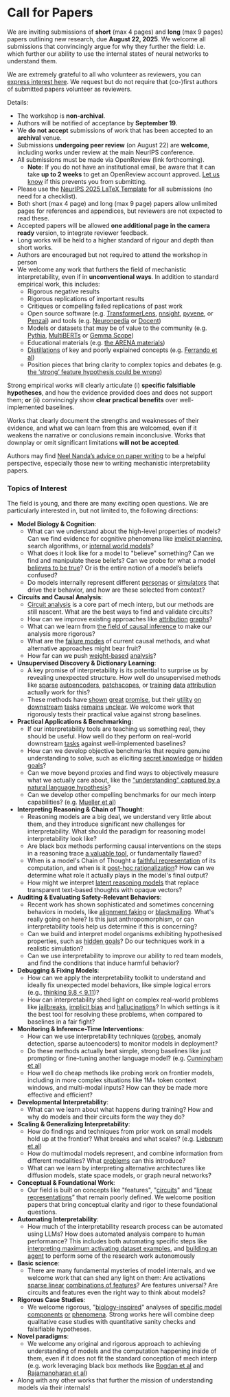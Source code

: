 # Call for Papers
We are inviting submissions of **short** (max 4 pages) and **long** (max 9 pages) papers outlining new research, due **August 22, 2025**. We welcome all submissions that convincingly argue for why they further the field: i.e. which further our ability to use the internal states of neural networks to understand them. 

We are extremely grateful to all who volunteer as reviewers, you can [express interest here](https://www.google.com/url?q=https://docs.google.com/forms/d/e/1FAIpQLSdiw1SJllzoTz_nqzDTzTOGb9DV3W_truQyh-WvYj_QGIi7Mg/viewform?usp%3Ddialog&sa=D&source=editors&ust=1754114998470697&usg=AOvVaw0e0aLYyPfbmAEj_xlbruhe). We request but do not require that (co-)first authors of submitted papers volunteer as reviewers. 

Details: 
* The workshop is **non-archival**.
* Authors will be notified of acceptance by **September 19**.
* We **do not accept** submissions of work that has been accepted to an **archival** venue.
* Submissions **undergoing peer review** (on August 22) are **welcome**, including works under review at the main NeurIPS conference.
* All submissions must be made via OpenReview (link forthcoming).
  * **Note**: If you do not have an institutional email, be aware that it can take **up to 2 weeks** to get an OpenReview account approved. [Let us know](mailto:neurips2025@mechinterpworkshop.com) if this prevents you from submitting.
* Please use the [NeurIPS 2025 LaTeX Template](https://www.google.com/url?q=https://media.neurips.cc/Conferences/NeurIPS2025/Styles.zip&sa=D&source=editors&ust=1754114998474230&usg=AOvVaw161Z0aw-chhD_9f1SEolAT) for all submissions (no need for a checklist).
* Both short (max 4 page) and long (max 9 page) papers allow unlimited pages for references and appendices, but reviewers are not expected to read these.
* Accepted papers will be allowed **one additional page in the camera ready** version, to integrate reviewer feedback.
* Long works will be held to a higher standard of rigour and depth than short works.
* Authors are encouraged but not required to attend the workshop in person
* We welcome any work that furthers the field of mechanistic interpretability, even if in **unconventional ways**. In addition to standard empirical work, this includes:
  * Rigorous negative results
  * Rigorous replications of important results
  * Critiques or compelling failed replications of past work
  * Open source software (e.g. [TransformerLens](https://www.google.com/url?q=https://github.com/neelnanda-io/TransformerLens&sa=D&source=editors&ust=1754114998477047&usg=AOvVaw2t4NvXvypx_Da7bFknTD-L), [nnsight](https://www.google.com/url?q=https://github.com/ndif-team/nnsight&sa=D&source=editors&ust=1754114998477228&usg=AOvVaw3gS4srL4qEN0bAYhgdyXyb), [pyvene](https://www.google.com/url?q=https://github.com/stanfordnlp/pyvene/tree/main/pyvene/models/mlp&sa=D&source=editors&ust=1754114998477351&usg=AOvVaw311PGxZxAyWxLd_xH86hQb), or [Penzai](https://www.google.com/url?q=https://github.com/google-deepmind/penzai&sa=D&source=editors&ust=1754114998477495&usg=AOvVaw3ysOPY3jE9vk9gg1UA4LN-)) and tools (e.g. [Neuronpedia](https://www.google.com/url?q=http://neuronpedia.org&sa=D&source=editors&ust=1754114998477751&usg=AOvVaw2xxiQq_-_KSmP5N0QRT6sa) or [Docent](https://www.google.com/url?q=https://transluce.org/introducing-docent&sa=D&source=editors&ust=1754114998477981&usg=AOvVaw2XeyLNF4YShTCSI5HhTvUe))
  * Models or datasets that may be of value to the community (e.g. [Pythia](https://www.google.com/url?q=https://arxiv.org/abs/2304.01373&sa=D&source=editors&ust=1754114998478483&usg=AOvVaw3f4xYw6MVzyZ0smJsVCdhY), [MultiBERTs](https://www.google.com/url?q=https://arxiv.org/abs/2106.16163&sa=D&source=editors&ust=1754114998478705&usg=AOvVaw2lqNOCkZSH1d61wQjmXHMz) or [Gemma Scope](https://www.google.com/url?q=https://arxiv.org/abs/2408.05147&sa=D&source=editors&ust=1754114998478900&usg=AOvVaw3SMjn5EPSU_iWd4upriFcW))
  * Educational materials (e.g. [the ARENA materials](https://www.google.com/url?q=https://arena3-chapter1-transformer-interp.streamlit.app/&sa=D&source=editors&ust=1754114998479376&usg=AOvVaw3Z6-D4N1JQIbP_moMfDnYi))
  * [Distillations](https://www.google.com/url?q=https://distill.pub/2017/research-debt/&sa=D&source=editors&ust=1754114998479720&usg=AOvVaw1cw4XGf52JKGFqX1i8L8ZK) of key and poorly explained concepts (e.g. [Ferrando et al](https://www.google.com/url?q=https://arxiv.org/abs/2405.00208&sa=D&source=editors&ust=1754114998480067&usg=AOvVaw2TO50oOvuuiOouKDP70dwc))
  * Position pieces that bring clarity to complex topics and debates (e.g. [the ‘strong’ feature hypothesis could be wrong](https://www.google.com/url?q=https://www.alignmentforum.org/posts/tojtPCCRpKLSHBdpn/the-strong-feature-hypothesis-could-be-wrong&sa=D&source=editors&ust=1754114998480686&usg=AOvVaw0-N6RbHmIYJ2vYhOvAcKzg))

Strong empirical works will clearly articulate (i) **specific falsifiable hypotheses**, and how the evidence provided does and does not support them; **or** (ii) convincingly show **clear practical benefits** over well-implemented baselines. 

Works that clearly document the strengths and weaknesses of their evidence, and what we can learn from this are welcomed, even if it weakens the narrative or conclusions remain inconclusive. Works that downplay or omit significant limitations **will not be accepted**. 

Authors may find [Neel Nanda’s advice on paper writing](https://www.google.com/url?q=https://www.alignmentforum.org/posts/eJGptPbbFPZGLpjsp/highly-opinionated-advice-on-how-to-write-ml-papers&sa=D&source=editors&ust=1754114998483359&usg=AOvVaw2fSCHYYA1nW9YhDosr1KGP) to be a helpful perspective, especially those new to writing mechanistic interpretability papers. 
### Topics of Interest
The field is young, and there are many exciting open questions. We are particularly interested in, but not limited to, the following directions: 
* **Model Biology & Cognition**:
  * What can we understand about the high-level properties of models? Can we find evidence for cognitive phenomena like [implicit planning](https://www.google.com/url?q=https://transformer-circuits.pub/2025/attribution-graphs/biology.html%23dives-poems&sa=D&source=editors&ust=1754114998484822&usg=AOvVaw2OlV8T7VEYQ2CEvQcge2cK), search algorithms, or [internal world models](https://www.google.com/url?q=https://arxiv.org/abs/2210.13382&sa=D&source=editors&ust=1754114998485112&usg=AOvVaw16Ewb3gfsJMe4CUaxbYQjn)?
  * What does it look like for a model to "believe" something? Can we find and manipulate these beliefs? Can we probe for what a model [believes to be true](https://www.google.com/url?q=https://arxiv.org/abs/2310.06824&sa=D&source=editors&ust=1754114998485798&usg=AOvVaw0F1GBHAq_SL13xUY_rYG4F)? Or is the entire notion of a model’s beliefs confused?
  * Do models internally represent different [personas](https://www.google.com/url?q=https://arxiv.org/abs/2406.12094&sa=D&source=editors&ust=1754114998486343&usg=AOvVaw1g_iq7YEE9yg3pLaofpQix) or [simulators](https://www.google.com/url?q=https://www.nature.com/articles/s41586-023-06647-8&sa=D&source=editors&ust=1754114998486544&usg=AOvVaw0WuFw-rbZd9okkYG6IqsrZ) that drive their behavior, and how are these selected from context?
* **Circuits and Causal Analysis**:
  * [Circuit analysis](https://www.google.com/url?q=https://distill.pub/2020/circuits/zoom-in/&sa=D&source=editors&ust=1754114998487263&usg=AOvVaw269hgoaWxzK1BlzaiaDW4_) is a core part of mech interp, but our methods are still nascent. What are the best ways to find and validate circuits?
  * How can we improve existing approaches like [attribution](https://www.google.com/url?q=https://arxiv.org/abs/2406.11944&sa=D&source=editors&ust=1754114998488017&usg=AOvVaw3a0gWa81O7uwD32DhaBm6X) [graphs](https://www.google.com/url?q=https://transformer-circuits.pub/2025/attribution-graphs/methods.html&sa=D&source=editors&ust=1754114998488195&usg=AOvVaw36I7uR0T0F7JF_bqHi9p6j)?
  * What can we learn from [the field of causal inference](https://www.google.com/url?q=https://arxiv.org/abs/2407.04690&sa=D&source=editors&ust=1754114998488600&usg=AOvVaw2rj4qUb-ygsPZvyClBUAmR) to make our analysis more rigorous?
  * What are the [failure modes](https://www.google.com/url?q=https://arxiv.org/abs/2307.15771&sa=D&source=editors&ust=1754114998488947&usg=AOvVaw11PlAwKsgfDPF02rtW2eH8) of current causal methods, and what alternative approaches might bear fruit?
  * How far can we push [weight-based](https://www.google.com/url?q=https://arxiv.org/abs/2301.05217&sa=D&source=editors&ust=1754114998489444&usg=AOvVaw3EKozl_pMKK1e6WOMZoa3S) [analysis](https://www.google.com/url?q=https://arxiv.org/abs/2410.08417&sa=D&source=editors&ust=1754114998489585&usg=AOvVaw0poU2xAwKZk3kKb83uB4YR)?
* **Unsupervised Discovery & Dictionary Learning**:
  * A key promise of interpretability is its potential to surprise us by revealing unexpected structure. How well do unsupervised methods like [sparse](https://www.google.com/url?q=https://arxiv.org/abs/2103.15949&sa=D&source=editors&ust=1754114998490330&usg=AOvVaw1MCtUczeDR7ppvZr2yI6UK) [autoencoders](https://www.google.com/url?q=https://transformer-circuits.pub/2023/monosemantic-features&sa=D&source=editors&ust=1754114998490488&usg=AOvVaw0EWbjkE6w_rUPrC4Q8wcOB), [patch](https://www.google.com/url?q=https://arxiv.org/abs/2401.06102&sa=D&source=editors&ust=1754114998490593&usg=AOvVaw3Jr221AkQ5M__3QL7BCG6A)[scopes](https://www.google.com/url?q=https://arxiv.org/abs/2403.10949v2&sa=D&source=editors&ust=1754114998490704&usg=AOvVaw2V05noz9lThrhAZWUDorFJ), or [training](https://www.google.com/url?q=https://proceedings.mlr.press/v70/koh17a?ref%3Dhttps://githubhelp.com&sa=D&source=editors&ust=1754114998490869&usg=AOvVaw2fpT2uJbdyCy_JaTR2MWgi) [data](https://www.google.com/url?q=https://arxiv.org/abs/2308.03296&sa=D&source=editors&ust=1754114998491003&usg=AOvVaw3ehbQ4feTcanwQviqly-CI) [attribution](https://www.google.com/url?q=https://arxiv.org/abs/2205.11482&sa=D&source=editors&ust=1754114998491173&usg=AOvVaw0QxQfBdVy2vrwxnTggA5zk) actually work for this?
  * These methods have [shown](https://www.google.com/url?q=https://transformer-circuits.pub/2024/scaling-monosemanticity/index.html&sa=D&source=editors&ust=1754114998491550&usg=AOvVaw0P6jkr72vVbWLi6xSsgsMg) [great](https://www.google.com/url?q=https://transformer-circuits.pub/2025/attribution-graphs/biology.html&sa=D&source=editors&ust=1754114998491711&usg=AOvVaw0OFlCw7vlV0C-_rL01qFKE) [promise](https://www.google.com/url?q=https://arxiv.org/abs/2503.10965&sa=D&source=editors&ust=1754114998491807&usg=AOvVaw1aktQekjOkITUHTrexnnSP), but their [utility](https://www.google.com/url?q=https://arxiv.org/abs/2502.16681&sa=D&source=editors&ust=1754114998491931&usg=AOvVaw0pTQMuHVo207Ck7xfhuXed) [on](https://www.google.com/url?q=https://www.tilderesearch.com/blog/sieve&sa=D&source=editors&ust=1754114998492030&usg=AOvVaw3o7v1pc9GvO2NW6j-7XZ8B) [downstream](https://www.google.com/url?q=https://arxiv.org/abs/2501.17148&sa=D&source=editors&ust=1754114998492133&usg=AOvVaw0L367bp0h1VKFYV48K6tvM) [tasks](https://www.google.com/url?q=https://transformer-circuits.pub/2024/features-as-classifiers/index.html&sa=D&source=editors&ust=1754114998492286&usg=AOvVaw3hgT8v_Ie1oZ-fa3Jp7DVi) [remains](https://www.google.com/url?q=https://arxiv.org/abs/2502.04382&sa=D&source=editors&ust=1754114998492387&usg=AOvVaw1iVASjgQen_lwVp2w2aQv9) [unclear](https://www.google.com/url?q=https://www.alignmentforum.org/posts/4uXCAJNuPKtKBsi28/negative-results-for-saes-on-downstream-tasks&sa=D&source=editors&ust=1754114998492540&usg=AOvVaw0XRU5pCjn46m3_ybjH9MVO). We welcome work that rigorously tests their practical value against strong baselines.
* **Practical Applications & Benchmarking**:
  * If our interpretability tools are teaching us something real, they should be useful. How well do they perform on real-world downstream [tasks](https://www.google.com/url?q=https://www.lesswrong.com/posts/wGRnzCFcowRCrpX4Y/downstream-applications-as-validation-of-interpretability&sa=D&source=editors&ust=1754114998493463&usg=AOvVaw0pSIqGRBCbmSxV3IBjE8yi) against well-implemented baselines?
  * How can we develop objective benchmarks that require genuine understanding to solve, such as eliciting [secret knowledge](https://www.google.com/url?q=https://arxiv.org/abs/2505.14352&sa=D&source=editors&ust=1754114998493904&usg=AOvVaw0Ueo2z9nI9DyoBHuzL1ZLm) or [hidden goals](https://www.google.com/url?q=https://arxiv.org/abs/2503.10965&sa=D&source=editors&ust=1754114998494018&usg=AOvVaw1eOGIiMLADt1D0QoB-pzrQ)?
  * Can we move beyond proxies and find ways to objectively measure what we actually care about, like the ["understanding" captured by a natural language hypothesis](https://www.google.com/url?q=https://arxiv.org/abs/2502.04382&sa=D&source=editors&ust=1754114998494410&usg=AOvVaw38Fo-gw9kGDXxoBe3VN4Ej)?
  * Can we develop other compelling benchmarks for our mech interp capabilities? (e.g. [Mueller et al](https://www.google.com/url?q=https://arxiv.org/abs/2504.13151&sa=D&source=editors&ust=1754114998494698&usg=AOvVaw0MmzZHZNT4UWN1QAoKf9BG))
* **Interpreting Reasoning & Chain of Thought**:
  * Reasoning models are a big deal, we understand very little about them, and they introduce significant new challenges for interpretability. What should the paradigm for reasoning model interpretability look like?
  * Are black box methods performing causal interventions on the steps in a reasoning trace [a valuable tool](https://www.google.com/url?q=https://arxiv.org/abs/2506.19143&sa=D&source=editors&ust=1754114998495753&usg=AOvVaw0ubJZDjAi_xkTIBwLYI-GP), or fundamentally flawed?
  * When is a model's Chain of Thought a [faithful representation](https://www.google.com/url?q=https://arxiv.org/abs/2305.04388&sa=D&source=editors&ust=1754114998496116&usg=AOvVaw0QT4y6PYd7vCw3NJhkYt4r) of its computation, and when is it [post-hoc rationalization](https://www.google.com/url?q=https://arxiv.org/abs/2503.08679&sa=D&source=editors&ust=1754114998496471&usg=AOvVaw0RZ51NcHHf1BTjCie9LyF5)? How can we determine what role it actually plays in the model's final output?
  * How might we interpret [latent reasoning models](https://www.google.com/url?q=https://arxiv.org/abs/2412.06769&sa=D&source=editors&ust=1754114998497087&usg=AOvVaw1VLAc6QaH9OcwtnLgHUhHY) that replace transparent text-based thoughts with opaque vectors?
* **Auditing & Evaluating Safety-Relevant Behaviors**:
  * Recent work has shown sophisticated and sometimes concerning behaviors in models, like [alignment faking](https://www.google.com/url?q=https://arxiv.org/abs/2412.14093&sa=D&source=editors&ust=1754114998498110&usg=AOvVaw2DiVNz0GStCPPuNi0rAGOT) or [blackmailing](https://www.google.com/url?q=https://www.anthropic.com/research/agentic-misalignment&sa=D&source=editors&ust=1754114998498308&usg=AOvVaw1xUn4BIe8A2kV88Q0Hvu_6). What's really going on here? Is this just anthropomorphism, or can interpretability tools help us determine if this is concerning?
  * Can we build and interpret model organisms exhibiting hypothesised properties, such as [hidden goals](https://www.google.com/url?q=https://arxiv.org/abs/2503.10965&sa=D&source=editors&ust=1754114998499045&usg=AOvVaw0Dkqwt-5ML2rxuhO8V8kwg)? Do our techniques work in a realistic simulation?
  * Can we use interpretability to improve our ability to red team models, and find the conditions that induce harmful behavior?
* **Debugging & Fixing Models**:
  * How can we apply the interpretability toolkit to understand and ideally fix unexpected model behaviors, like simple logical errors (e.g., [thinking 9.8 < 9.11](https://www.google.com/url?q=https://transluce.org/observability-interface&sa=D&source=editors&ust=1754114998500102&usg=AOvVaw3uxfLmasQN-cCLUPKM55Va))?
  * How can interpretability shed light on complex real-world problems like [jailbreaks](https://www.google.com/url?q=https://transformer-circuits.pub/2025/attribution-graphs/biology.html%23dives-jailbreak&sa=D&source=editors&ust=1754114998500687&usg=AOvVaw1mfOUsi0VZpZ-2t2Tqa0Zd), [implicit bias](https://www.google.com/url?q=https://arxiv.org/abs/2506.10922&sa=D&source=editors&ust=1754114998500866&usg=AOvVaw0q_zG0ldl7C0WQnckOFMIA) and [hallucinations](https://www.google.com/url?q=https://arxiv.org/abs/2411.14257&sa=D&source=editors&ust=1754114998501009&usg=AOvVaw1c8U3x29bJYuXsAvtIEkv6)? In which settings is it the best tool for resolving these problems, when compared to baselines in a fair fight?
* **Monitoring & Inference-Time Interventions**:
  * How can we use interpretability techniques ([probes](https://www.google.com/url?q=https://arxiv.org/abs/2102.12452&sa=D&source=editors&ust=1754114998501706&usg=AOvVaw2HyNZZjqPnC8kReH_HJg4P), anomaly detection, sparse autoencoders) to monitor models in deployment?
  * Do these methods actually beat simple, strong baselines like just prompting or fine-tuning another language model? (e.g. [Cunningham et al](https://www.google.com/url?q=https://alignment.anthropic.com/2025/cheap-monitors/&sa=D&source=editors&ust=1754114998502270&usg=AOvVaw2BdtVlh-oVFoA4-DEd4BEZ))
  * How well do cheap methods like probing work on frontier models, including in more complex situations like 1M+ token context windows, and multi-modal inputs? How can they be made more effective and efficient?
* **Developmental Interpretability**:
  * What can we learn about what happens during training? How and why do models and their circuits form the way they do?
* **Scaling & Generalizing Interpretability**:
  * How do findings and techniques from prior work on small models hold up at the frontier? What breaks and what scales? (e.g. [Lieberum et al](https://www.google.com/url?q=https://arxiv.org/abs/2307.09458&sa=D&source=editors&ust=1754114998504431&usg=AOvVaw3E89j2uCZRhaCzlIbfjz8j))
  * How do multimodal models represent, and combine information from different modalities? What [problems](https://www.google.com/url?q=https://openreview.net/pdf?id%3DVUhRdZp8ke&sa=D&source=editors&ust=1754114998504783&usg=AOvVaw3DHkXAiUsBthPYfwXh19LE) can this introduce?
  * What can we learn by interpreting alternative architectures like diffusion models, state space models, or graph neural networks?
* **Conceptual & Foundational Work**:
  * Our field is built on concepts like "features", "[circuits](https://www.google.com/url?q=https://distill.pub/2020/circuits/zoom-in/&sa=D&source=editors&ust=1754114998505735&usg=AOvVaw3XY4rBCjwCpIO0CSPzWqIz)" and “[linear representations](https://www.google.com/url?q=https://transformer-circuits.pub/2024/july-update/index.html%23linear-representations&sa=D&source=editors&ust=1754114998505962&usg=AOvVaw3BIeMi9ISKLP_t-B2naXd3)” that remain poorly defined. We welcome position papers that bring conceptual clarity and rigor to these foundational questions.
* **Automating Interpretability**:
  * How much of the interpretability research process can be automated using LLMs? How does automated analysis compare to human performance? This includes both automating specific steps like [interpreting maximum activating dataset examples](https://www.google.com/url?q=https://openaipublic.blob.core.windows.net/neuron-explainer/paper/index.html&sa=D&source=editors&ust=1754114998507394&usg=AOvVaw33t4wv-3y7p_JZuYZhmCOY), and [building an agent](https://www.google.com/url?q=https://arxiv.org/abs/2404.14394&sa=D&source=editors&ust=1754114998507558&usg=AOvVaw0bptdYiu3loroeQLB9Z3s4) to perform some of the research work autonomously
* **Basic science**:
  * There are many fundamental mysteries of model internals, and we welcome work that can shed any light on them: Are activations [sparse linear](https://www.google.com/url?q=https://arxiv.org/abs/1601.03764&sa=D&source=editors&ust=1754114998508478&usg=AOvVaw2NIg4zaOHnOJUXVL2hwikl) [combinations of features](https://www.google.com/url?q=https://transformer-circuits.pub/2022/toy_model/index.html&sa=D&source=editors&ust=1754114998508735&usg=AOvVaw2nM86b1WO-2p02KRa3-92V)? Are features universal? Are circuits and features even the right way to think about models?
* **Rigorous Case Studies**:
  * We welcome rigorous, "[biology-inspired](https://www.google.com/url?q=https://distill.pub/2020/circuits/curve-circuits/&sa=D&source=editors&ust=1754114998509567&usg=AOvVaw0SPmj10G12iVVLnHOtG5k-)" analyses of [specific model](https://www.google.com/url?q=https://arxiv.org/abs/2310.04625&sa=D&source=editors&ust=1754114998509806&usg=AOvVaw1IvxjEAQllhh-kQmm1EGdK) [components](https://www.google.com/url?q=https://transformer-circuits.pub/2024/scaling-monosemanticity/index.html&sa=D&source=editors&ust=1754114998510040&usg=AOvVaw1RZEb4_L7dwYWfUdjxtiIS) [or](https://www.google.com/url?q=https://arxiv.org/abs/2305.01610&sa=D&source=editors&ust=1754114998510209&usg=AOvVaw0IBep0v8ZMiczCSMlVBmMr) [phenomena](https://www.google.com/url?q=https://arxiv.org/abs/2306.09346&sa=D&source=editors&ust=1754114998510369&usg=AOvVaw3DiyKcnHDsXqKadmBVa270). Strong works here will combine deep qualitative case studies with quantitative sanity checks and falsifiable hypotheses.
* **Novel paradigms**:
  * We welcome any original and rigorous approach to achieving understanding of models and the computation happening inside of them, even if it does not fit the standard conception of mech interp (e.g. work leveraging black box methods like [Bogdan et al](https://www.google.com/url?q=https://arxiv.org/abs/2506.19143&sa=D&source=editors&ust=1754114998511596&usg=AOvVaw0WmWMo_f8KNxINBVZFXAAj) and [Rajamanoharan et al](https://www.google.com/url?q=https://www.alignmentforum.org/posts/wnzkjSmrgWZaBa2aC/self-preservation-or-instruction-ambiguity-examining-the&sa=D&source=editors&ust=1754114998511900&usg=AOvVaw1eVM_S8-5CrKP5egpOBJiY))
* Along with any other works that further the mission of understanding models via their internals!